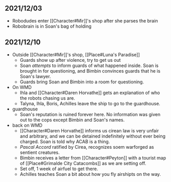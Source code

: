 ## 2021/12/03
* Robodudes enter [[Character#Mir]]'s shop after she parses the brain
* Robobrain is in Soan's bag of holding
## 2021/12/10
* Outside [[Character#Mir]]'s shop, [[Place#Luna's Paradise]]
  * Guards show up after violence, try to get us out
  * Soan _attempts_ to inform guards of what happened inside. Soan is brought in for questioning, and  Bimbin convinces guards that he is Soan's lawyer.
  * Guards bring Soan and Bimbin into a room for questioning.
* On WMD
  * Ihla and [[Character#Daren Horvathe]] gets an explanation of who the robots chasing us are.
  * Talyna, Ihla, Boris, Achilles leave the ship to go to the guardhouse.
* guardhouse
  * Soan's reputation is ruined forever here. No information was given out to the cops except Bimbin and Soan's names.
* back on WMD
  * [[Character#Daren Horvathe]] informs us cirean law is very unfair and arbitrary, and we can be detained indefinitely without ever being charged. Soan is told why ACAB is a thing.
  * _Pascal Accord_ ratified by Cirea, recognizes soem warforged as sentient creatures.
  * Bimbin receives a letter from [[Character#Peyton]] with a tourist map of [[Place#Grimalde City Catacombs]] as we are setting off.
  * Set off, 1 week of airfuel to get there.
  * Achilles teaches Soan a bit about how you fly airshipts on the way.